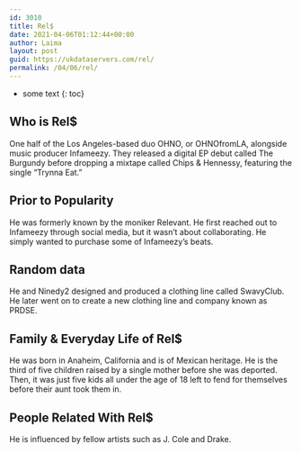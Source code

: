 ```yaml
---
id: 3010
title: Rel$
date: 2021-04-06T01:12:44+00:00
author: Laima
layout: post
guid: https://ukdataservers.com/rel/
permalink: /04/06/rel/
---
```


* some text
{: toc}


## Who is Rel$
                  
                  
                  
One half of the Los Angeles-based duo OHNO, or OHNOfromLA, alongside music producer Infameezy. They released a digital EP debut called The Burgundy before dropping a mixtape called Chips & Hennessy, featuring the single &#8220;Trynna Eat.&#8221;
                  
              
            
              
            
                
                
                
## Prior to Popularity
                  
                  
                  
He was formerly known by the moniker Relevant. He first reached out to Infameezy through social media, but it wasn&#8217;t about collaborating. He simply wanted to purchase some of Infameezy&#8217;s beats.
                  
              
            
              
            
                
                
                
## Random data
                  
                  
                  
He and Ninedy2 designed and produced a clothing line called SwavyClub. He later went on to create a new clothing line and company known as PRDSE.
                  
              
            
              
            
                
                
                
## Family & Everyday Life of Rel$
                  
                  
                  
He was born in Anaheim, California and is of Mexican heritage. He is the third of five children raised by a single mother before she was deported. Then, it was just five kids all under the age of 18 left to fend for themselves before their aunt took them in.
                  
              
            
              
            
                
                
                
## People Related With Rel$
                  
                  
                  
He is influenced by fellow artists such as J. Cole and Drake.
                  
              
            
              
            
                
              
            
              
              
            
            
              
            
          
          
          
